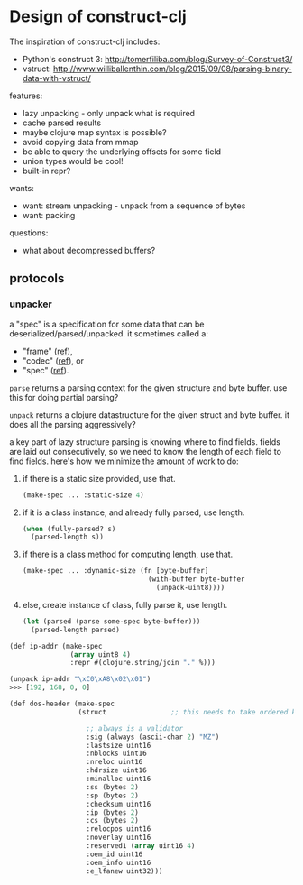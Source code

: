 # Design of construct-clj


The inspiration of construct-clj includes:
  - Python's construct 3: http://tomerfiliba.com/blog/Survey-of-Construct3/
  - vstruct: http://www.williballenthin.com/blog/2015/09/08/parsing-binary-data-with-vstruct/

features:
  - lazy unpacking - only unpack what is required
  - cache parsed results
  - maybe clojure map syntax is possible?
  - avoid copying data from mmap
  - be able to query the underlying offsets for some field
  - union types would be cool!
  - built-in repr?

wants:
  - want: stream unpacking - unpack from a sequence of bytes
  - want: packing

questions:
  - what about decompressed buffers?

## protocols


### unpacker

a "spec" is a specification for some data that can be deserialized/parsed/unpacked.
it sometimes called a:
  - "frame" ([ref](https://github.com/ztellman/gloss/wiki/Introduction)),
  - "codec" ([ref](https://github.com/smee/binary)), or
  - "spec" ([ref](https://github.com/clojurewerkz/buffy)).

`parse` returns a parsing context for the given structure and byte buffer.
use this for doing partial parsing?

`unpack` returns a clojure datastructure for the given struct and byte buffer.
it does all the parsing aggressively?

a key part of lazy structure parsing is knowing where to find fields.
fields are laid out consecutively, so we need to know the length of each field
 to find fields.
here's how we minimize the amount of work to do:

  1. if there is a static size provided, use that.
     ```lisp
     (make-spec ... :static-size 4)
     ```
  2. if it is a class instance, and already fully parsed, use length.
     ```lisp
     (when (fully-parsed? s)
       (parsed-length s))
     ```
  3. if there is a class method for computing length, use that.
     ```lisp
     (make-spec ... :dynamic-size (fn [byte-buffer]
                                    (with-buffer byte-buffer
                                      (unpack-uint8))))
     ```
  4. else, create instance of class, fully parse it, use length.
     ```lisp
     (let (parsed (parse some-spec byte-buffer)))
       (parsed-length parsed)
     ```

```lisp
(def ip-addr (make-spec
               (array uint8 4)
               :repr #(clojure.string/join "." %)))

(unpack ip-addr "\xC0\xA8\x02\x01")
>>> [192, 168, 0, 0]

(def dos-header (make-spec
                 (struct                ;; this needs to take ordered kwargs and maintain them

                   ;; always is a validator
                   :sig (always (ascii-char 2) "MZ")
                   :lastsize uint16
                   :nblocks uint16
                   :nreloc uint16
                   :hdrsize uint16
                   :minalloc uint16
                   :ss (bytes 2)
                   :sp (bytes 2)
                   :checksum uint16
                   :ip (bytes 2)
                   :cs (bytes 2)
                   :relocpos uint16
                   :noverlay uint16
                   :reserved1 (array uint16 4)
                   :oem_id uint16
                   :oem_info uint16
                   :e_lfanew uint32)))
```
